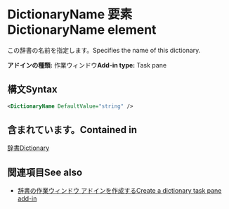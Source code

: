 # <a name="dictionaryname-element"></a><span data-ttu-id="9425d-101">DictionaryName 要素</span><span class="sxs-lookup"><span data-stu-id="9425d-101">DictionaryName element</span></span>

<span data-ttu-id="9425d-102">この辞書の名前を指定します。</span><span class="sxs-lookup"><span data-stu-id="9425d-102">Specifies the name of this dictionary.</span></span>

<span data-ttu-id="9425d-103">**アドインの種類:** 作業ウィンドウ</span><span class="sxs-lookup"><span data-stu-id="9425d-103">**Add-in type:** Task pane</span></span>

## <a name="syntax"></a><span data-ttu-id="9425d-104">構文</span><span class="sxs-lookup"><span data-stu-id="9425d-104">Syntax</span></span>

```XML
<DictionaryName DefaultValue="string" />
```

## <a name="contained-in"></a><span data-ttu-id="9425d-105">含まれています。</span><span class="sxs-lookup"><span data-stu-id="9425d-105">Contained in</span></span>

[<span data-ttu-id="9425d-106">辞書</span><span class="sxs-lookup"><span data-stu-id="9425d-106">Dictionary</span></span>](dictionary.md)

## <a name="see-also"></a><span data-ttu-id="9425d-107">関連項目</span><span class="sxs-lookup"><span data-stu-id="9425d-107">See also</span></span>

- [<span data-ttu-id="9425d-108">辞書の作業ウィンドウ アドインを作成する</span><span class="sxs-lookup"><span data-stu-id="9425d-108">Create a dictionary task pane add-in</span></span>](https://docs.microsoft.com/office/dev/add-ins/word/dictionary-task-pane-add-ins)
    
